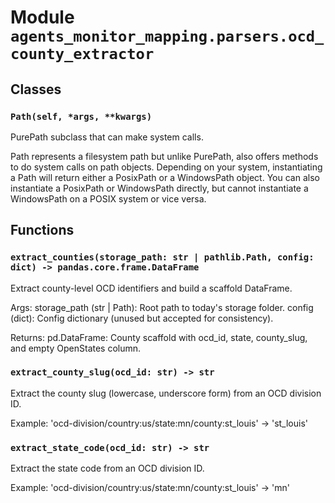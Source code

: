 # Module `agents_monitor_mapping.parsers.ocd_county_extractor`

## Classes

### `Path(self, *args, **kwargs)`

PurePath subclass that can make system calls.

Path represents a filesystem path but unlike PurePath, also offers
methods to do system calls on path objects. Depending on your system,
instantiating a Path will return either a PosixPath or a WindowsPath
object. You can also instantiate a PosixPath or WindowsPath directly,
but cannot instantiate a WindowsPath on a POSIX system or vice versa.

## Functions

### `extract_counties(storage_path: str | pathlib.Path, config: dict) -> pandas.core.frame.DataFrame`

Extract county-level OCD identifiers and build a scaffold DataFrame.

Args:
    storage_path (str | Path): Root path to today's storage folder.
    config (dict): Config dictionary (unused but accepted for consistency).

Returns:
    pd.DataFrame: County scaffold with ocd_id, state, county_slug, and empty OpenStates column.

### `extract_county_slug(ocd_id: str) -> str`

Extract the county slug (lowercase, underscore form) from an OCD division ID.

Example:
    'ocd-division/country:us/state:mn/county:st_louis' -> 'st_louis'

### `extract_state_code(ocd_id: str) -> str`

Extract the state code from an OCD division ID.

Example:
    'ocd-division/country:us/state:mn/county:st_louis' -> 'mn'
